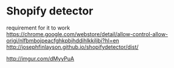 # Shopify detector
requirement for it to work
https://chrome.google.com/webstore/detail/allow-control-allow-origi/nlfbmbojpeacfghkpbjhddihlkkiljbi?hl=en
http://josephfinlayson.github.io/shopifydetector/dist/

http://imgur.com/dMyyPuA
